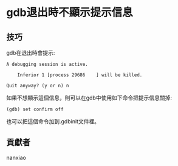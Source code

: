 # gdb退出時不顯示提示信息


## 技巧
gdb在退出時會提示:  

	A debugging session is active.

        Inferior 1 [process 29686    ] will be killed.

    Quit anyway? (y or n) n


如果不想顯示這個信息，則可以在gdb中使用如下命令把提示信息關掉:

	(gdb) set confirm off

也可以把這個命令加到.gdbinit文件裡。

## 貢獻者

nanxiao

